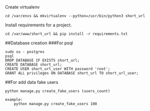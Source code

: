 Create virtualenv

    cd /var/envs && mkvirtualenv --python=/usr/bin/python3 short_url
    
Install requirements for a project.

    cd /var/www/short_url && pip install -r requirements.txt

##Database creation
###For psql

    sudo su - postgres
    psql
    DROP DATABASE IF EXISTS short_url;
    CREATE DATABASE short_url;
    CREATE USER short_url_user WITH password 'root';
    GRANT ALL privileges ON DATABASE short_url TO short_url_user;
    
    
##For add data fake users
    
    python manage.py create_fake_users (users_count)
    
    example:
        python manage.py create_fake_users 100
        
